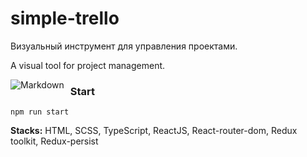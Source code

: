 # simple-trello

Визуальный инструмент для управления проектами.

A visual tool for project management.

<img src="./screenshot/screenshot.png"
     alt="Markdown"
     style="float: left; margin-right: 10px;" />

### Start

```shell
npm run start
```

**Stacks:** HTML, SCSS, TypeScript, ReactJS, React-router-dom, Redux toolkit, Redux-persist

